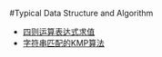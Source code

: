 #Typical Data Structure and Algorithm

* [四则运算表达式求值](expression_calculate.md)
* [字符串匹配的KMP算法](KMP.md)
